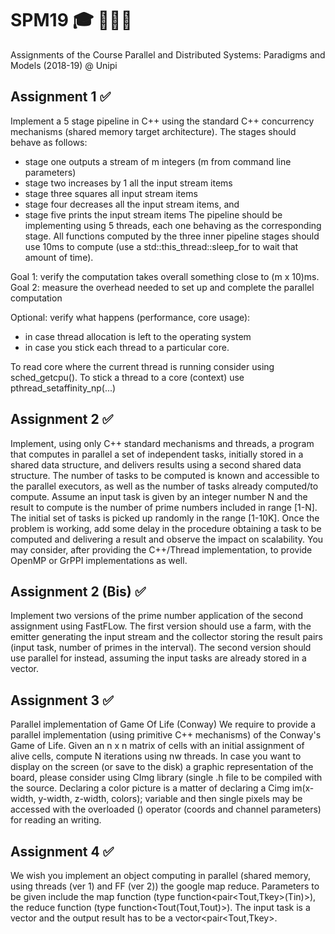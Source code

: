# SPM19 🎓 👨🏻‍💻
Assignments of the Course Parallel and Distributed Systems: Paradigms and Models (2018-19) @ Unipi

## Assignment 1 ✅

Implement a 5 stage pipeline in C++ using the standard C++ concurrency mechanisms (shared memory target architecture). The stages should behave as follows: 
- stage one outputs a stream of m integers (m from command line parameters)
- stage two increases by 1 all the input stream items
- stage three squares all input stream items
- stage four decreases all the input stream items, and
- stage five prints the input stream items
The pipeline should be implementing using 5 threads, each one behaving as the corresponding stage. All functions computed by the three inner pipeline stages should use 10ms to compute (use a std::this_thread::sleep_for to wait that amount of time).

Goal 1: verify the computation takes overall something close to (m x 10)ms.
Goal 2: measure the overhead needed to set up and complete the parallel computation

Optional: verify what happens (performance, core usage): 
- in case thread allocation is left to the operating system
- in case you stick each thread to a particular core.

To read core where the current thread is running consider using sched_getcpu(). 
To stick a thread to a core (context) use pthread_setaffinity_np(...)

## Assignment 2 ✅

Implement, using only C++ standard mechanisms and threads, a program that computes in parallel a set of independent tasks, initially stored in a shared data structure, and delivers results using a second shared data structure. The number of tasks to be computed is known and accessible to the parallel executors, as well as the number of tasks already computed/to compute. 
Assume an input task is given by an integer number N and the result to compute is the number of prime numbers included in range [1-N]. The initial set of tasks is picked up randomly in the range [1-10K].
Once the problem is working, add some delay in the procedure obtaining a task to be computed and delivering a result and observe the impact on scalability.
You may consider, after providing the C++/Thread implementation, to provide OpenMP or GrPPI implementations as well.

## Assignment 2 (Bis) ✅

Implement two versions of the prime number application of the second assignment using FastFLow. The first version should use a farm, with the emitter generating the input stream and the collector storing the result pairs (input task, number of primes in the interval). The second version should use parallel for instead, assuming the input tasks are already stored in a vector.

## Assignment 3 ✅

Parallel implementation of Game Of Life (Conway)
We require to provide a parallel implementation (using primitive C++ mechanisms) of the Conway's Game of Life. Given an n x n matrix of cells with an initial assignment of alive cells, compute N iterations using nw threads. In case you want to display on the screen (or save to the disk) a graphic representation of the board, please consider using CImg library (single .h file to be compiled with the source. Declaring a color picture is a matter of declaring a Cimg im(x-width, y-width, z-width, colors); variable and then single pixels may be accessed with the overloaded () operator (coords and channel parameters) for reading an writing.

## Assignment 4 ✅

We wish you implement an object computing in parallel (shared memory, using threads (ver 1) and FF (ver 2)) the google map reduce. Parameters to be given include the map function (type function<pair<Tout,Tkey>(Tin)>), the reduce function (type function<Tout(Tout,Tout)>). The input task is a vector<Tin> and the output result has to be a vector<pair<Tout,Tkey>.
